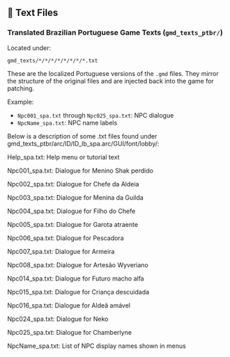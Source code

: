 
## 📝 Text Files

### Translated Brazilian Portuguese Game Texts (`gmd_texts_ptbr/`)

Located under:

```
gmd_texts/*/*/*/*/*/*/*/*.txt
```

These are the localized Portuguese versions of the `.gmd` files. They mirror the structure of the original files and are injected back into the game for patching.

Example:

* `Npc001_spa.txt` through `Npc025_spa.txt`: NPC dialogue
* `NpcName_spa.txt`: NPC name labels

Below is a description of some .txt files found under gmd_texts_ptbr/arc/ID/ID_lb_spa.arc/GUI/font/lobby/:

Help_spa.txt: Help menu or tutorial text

Npc001_spa.txt: Dialogue for Menino Shak perdido

Npc002_spa.txt: Dialogue for Chefe da Aldeia

Npc003_spa.txt: Dialogue for Menina da Guilda

Npc004_spa.txt: Dialogue for Filho do Chefe

Npc005_spa.txt: Dialogue for Garota atraente

Npc006_spa.txt: Dialogue for Pescadora

Npc007_spa.txt: Dialogue for Armeira

Npc008_spa.txt: Dialogue for Artesão Wyveriano

Npc014_spa.txt: Dialogue for Futuro macho alfa

Npc015_spa.txt: Dialogue for Criança descuidada

Npc016_spa.txt: Dialogue for Aldeã amável

Npc024_spa.txt: Dialogue for Neko

Npc025_spa.txt: Dialogue for Chamberlyne

NpcName_spa.txt: List of NPC display names shown in menus


